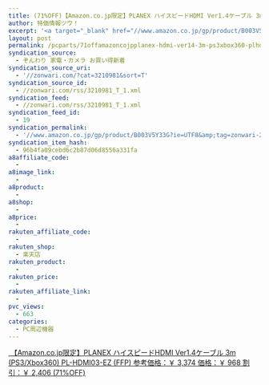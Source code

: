 ```yaml
---
title: (71%OFF)【Amazon.co.jp限定】PLANEX ハイスピードHDMI Ver1.4ケーブル 3m (PS3/Xbox360) PL-HDMI03-EZ (FFP) ￥968
author: 特価情報ツウ！
excerpt: '<a target="_blank" href="//www.amazon.co.jp/gp/product/B003V5Y33G?ie=UTF8&amp;tag=zonwari-22&amp;linkCode=as2&amp;camp=247&amp;creative=7399&amp;creativeASIN=B003V5Y33G"><img src="//ecx.images-amazon.com/images/I/31n1r51mKqL._SL100_.jpg"><br>&#12304;Amazon.co.jp&#38480;&#23450;&#12305;PLANEX &#12495;&#12452;&#12473;&#12500;&#12540;&#12489;HDMI Ver1.4&#12465;&#12540;&#12502;&#12523; 3m (PS3/Xbox360) PL-HDMI03-EZ (FFP)<br>&#21442;&#32771;&#20385;&#26684;&#65306;&#65509; 3,374<br>&#20385;&#26684;&#65306;&#65509; 968<br>&#21106;&#24341;&#65306;&#65509; 2,406 (71%OFF)</a>'
layout: post
permalink: /pcparts/71offamazoncojpplanex-hdmi-ver14-3m-ps3xbox360-plhdmi03ez-ffp-968.html
syndication_source:
  - ぞんわり 家電・カメラ お買い得新着
syndication_source_uri:
  - '//zonwari.com/?cat=3210981&sort=T'
syndication_source_id:
  - //zonwari.com/rss/3210981_T_1.xml
syndication_feed:
  - //zonwari.com/rss/3210981_T_1.xml
syndication_feed_id:
  - 19
syndication_permalink:
  - '//www.amazon.co.jp/gp/product/B003V5Y33G?ie=UTF8&amp;tag=zonwari-22&amp;linkCode=as2&amp;camp=247&amp;creative=7399&amp;creativeASIN=B003V5Y33G'
syndication_item_hash:
  - 96b4fa09cebd6c2b87d06d8556a331fa
a8affiliate_code:
  -
a8image_link:
  -
a8product:
  -
a8shop:
  -
a8price:
  -
rakuten_affiliate_code:
  -
rakuten_shop:
  - 楽天店
rakuten_product:
  -
rakuten_price:
  -
rakuten_affiliate_link:
  -
pvc_views:
  - 663
categories:
  - PC周辺機器
---
```

[<img src='//i1.wp.com/ecx.images-amazon.com/images/I/31n1r51mKqL._SL150_.jpg?w=546' title="" alt="" data-recalc-dims="1" />
【Amazon.co.jp限定】PLANEX ハイスピードHDMI Ver1.4ケーブル 3m (PS3/Xbox360) PL-HDMI03-EZ (FFP)
参考価格：￥ 3,374
価格：￥ 968
割引：￥ 2,406 (71%OFF)][1]

 [1]: //www.amazon.co.jp/gp/product/B003V5Y33G?ie=UTF8&#038;tag=tokkajohotsu-22&#038;linkCode=as2&#038;camp=247&#038;creative=7399&#038;creativeASIN=B003V5Y33G